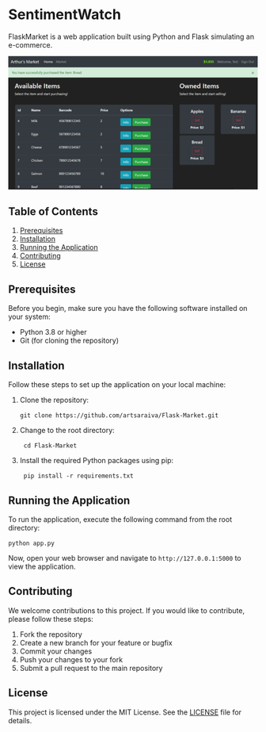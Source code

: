 # SentimentWatch

FlaskMarket is a web application built using Python and Flask simulating an e-commerce.

<div align="center">
  <a href="https://github.com/othneildrew/Best-README-Template">
    <img src="images/image_04.png">
  </a>
</div>

## Table of Contents

1. [Prerequisites](#prerequisites)
2. [Installation](#installation)
3. [Running the Application](#running-the-application)
4. [Contributing](#contributing)
5. [License](#license)

## Prerequisites

Before you begin, make sure you have the following software installed on your system:

- Python 3.8 or higher
- Git (for cloning the repository)

## Installation

Follow these steps to set up the application on your local machine:

1. Clone the repository:
   ```
   git clone https://github.com/artsaraiva/Flask-Market.git
   ```
2. Change to the root directory:
   ```
    cd Flask-Market
   ```
3. Install the required Python packages using pip:
   ```
    pip install -r requirements.txt
   ```

## Running the Application

To run the application, execute the following command from the root directory:
   ```
   python app.py
   ```
   
Now, open your web browser and navigate to `http://127.0.0.1:5000` to view the application.

## Contributing

We welcome contributions to this project. If you would like to contribute, please follow these steps:

1. Fork the repository
2. Create a new branch for your feature or bugfix
3. Commit your changes
4. Push your changes to your fork
5. Submit a pull request to the main repository

## License

This project is licensed under the MIT License. See the [LICENSE](LICENSE) file for details.
